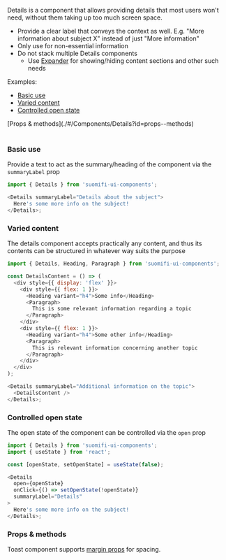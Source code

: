 Details is a component that allows providing details that most users won't need, without them taking up too much screen space.

- Provide a clear label that conveys the context as well. E.g. "More information about subject X" instead of just "More information"
- Only use for non-essential information
- Do not stack multiple Details components
  - Use [Expander](./#/Components/Expander) for showing/hiding content sections and other such needs

Examples:

- [Basic use](./#/Components/Details?id=basic-use)
- [Varied content](./#/Components/Details?id=varied-content)
- [Controlled open state](./#/Components/Details?id=controlled-open-state)

<div style="margin-bottom: 40px">
  [Props & methods](./#/Components/Details?id=props--methods)
</div>

### Basic use

Provide a text to act as the summary/heading of the component via the `summaryLabel` prop

```js
import { Details } from 'suomifi-ui-components';

<Details summaryLabel="Details about the subject">
  Here's some more info on the subject!
</Details>;
```

### Varied content

The details component accepts practically any content, and thus its contents can be structured in whatever way suits the purpose

```js
import { Details, Heading, Paragraph } from 'suomifi-ui-components';

const DetailsContent = () => (
  <div style={{ display: 'flex' }}>
    <div style={{ flex: 1 }}>
      <Heading variant="h4">Some info</Heading>
      <Paragraph>
        This is some relevant information regarding a topic
      </Paragraph>
    </div>
    <div style={{ flex: 1 }}>
      <Heading variant="h4">Some other info</Heading>
      <Paragraph>
        This is relevant information concerning another topic
      </Paragraph>
    </div>
  </div>
);

<Details summaryLabel="Additional information on the topic">
  <DetailsContent />
</Details>;
```

### Controlled open state

The open state of the component can be controlled via the `open` prop

```js
import { Details } from 'suomifi-ui-components';
import { useState } from 'react';

const [openState, setOpenState] = useState(false);

<Details
  open={openState}
  onClick={() => setOpenState(!openState)}
  summaryLabel="Details"
>
  Here's some more info on the subject!
</Details>;
```

### Props & methods

Toast component supports [margin props](./#/Spacing/Margin%20props) for spacing.
